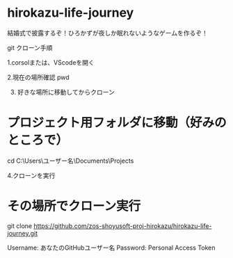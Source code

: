 # hirokazu-life-journey
結婚式で披露するぞ！ひろかずが夜しか眠れないようなゲームを作るぞ！
























git クローン手順

1.corsolまたは、VScodeを開く

2.現在の場所確認
pwd

3. 好きな場所に移動してからクローン
# プロジェクト用フォルダに移動（好みのところで）
cd C:\Users\ユーザー名\Documents\Projects


4.クローンを実行
# その場所でクローン実行
git clone https://github.com/zos-shoyusoft-proj-hirokazu/hirokazu-life-journey.git


Username: あなたのGitHubユーザー名
Password: Personal Access Token

